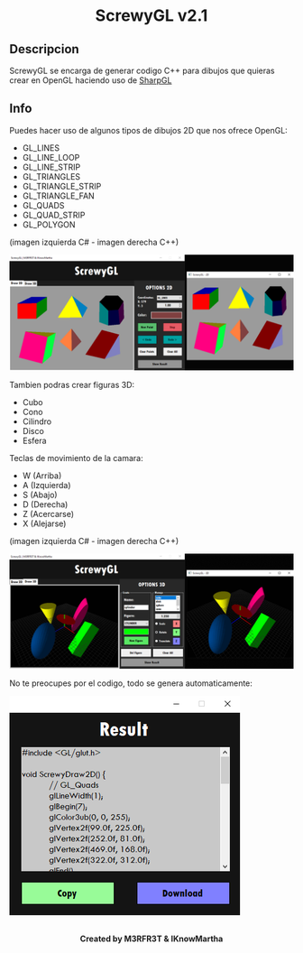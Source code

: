 <h1 align="center">ScrewyGL v2.1</h1>

## Descripcion

ScrewyGL se encarga de generar codigo C++ para dibujos que quieras crear en OpenGL haciendo uso de <a href="https://github.com/dwmkerr/sharpgl">SharpGL</a>

## Info

Puedes hacer uso de algunos tipos de dibujos 2D que nos ofrece OpenGL:

- GL_LINES
- GL_LINE_LOOP
- GL_LINE_STRIP
- GL_TRIANGLES
- GL_TRIANGLE_STRIP
- GL_TRIANGLE_FAN
- GL_QUADS
- GL_QUAD_STRIP
- GL_POLYGON

(imagen izquierda C# - imagen derecha C++)

<img src="/img/draw2D.png" alt="draw2D">

Tambien podras crear figuras 3D:

- Cubo
- Cono
- Cilindro
- Disco
- Esfera

Teclas de movimiento de la camara: 

- W (Arriba)
- A (Izquierda)
- S (Abajo)
- D (Derecha)
- Z (Acercarse)
- X (Alejarse)

(imagen izquierda C# - imagen derecha C++)

<img src="/img/draw3D.png" alt="draw3D">

No te preocupes por el codigo, todo se genera automaticamente:

<img src="/img/result.png" alt="result">

##

<h4 align="center">Created by M3RFR3T & IKnowMartha</h1>
